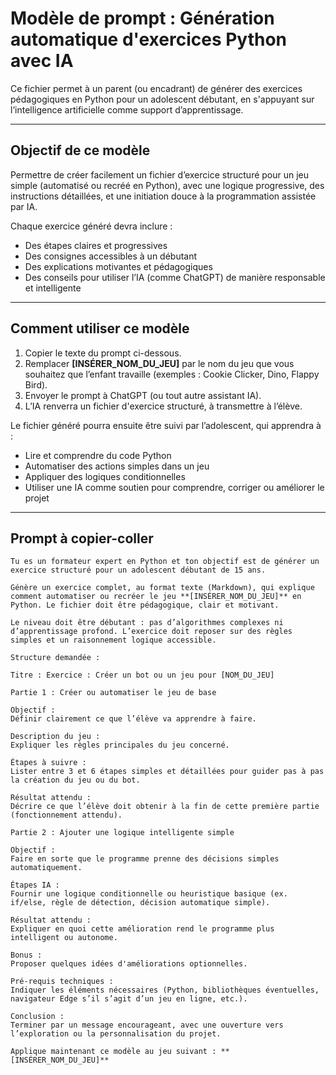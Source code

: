 # Modèle de prompt : Génération automatique d'exercices Python avec IA

Ce fichier permet à un parent (ou encadrant) de générer des exercices pédagogiques en Python pour un adolescent débutant, en s'appuyant sur l’intelligence artificielle comme support d’apprentissage.

---

## Objectif de ce modèle

Permettre de créer facilement un fichier d’exercice structuré pour un jeu simple (automatisé ou recréé en Python), avec une logique progressive, des instructions détaillées, et une initiation douce à la programmation assistée par IA.

Chaque exercice généré devra inclure :
- Des étapes claires et progressives
- Des consignes accessibles à un débutant
- Des explications motivantes et pédagogiques
- Des conseils pour utiliser l’IA (comme ChatGPT) de manière responsable et intelligente

---

## Comment utiliser ce modèle

1. Copier le texte du prompt ci-dessous.
2. Remplacer **[INSÉRER_NOM_DU_JEU]** par le nom du jeu que vous souhaitez que l’enfant travaille (exemples : Cookie Clicker, Dino, Flappy Bird).
3. Envoyer le prompt à ChatGPT (ou tout autre assistant IA).
4. L’IA renverra un fichier d'exercice structuré, à transmettre à l’élève.

Le fichier généré pourra ensuite être suivi par l’adolescent, qui apprendra à :
- Lire et comprendre du code Python
- Automatiser des actions simples dans un jeu
- Appliquer des logiques conditionnelles
- Utiliser une IA comme soutien pour comprendre, corriger ou améliorer le projet

---

## Prompt à copier-coller
```
Tu es un formateur expert en Python et ton objectif est de générer un exercice structuré pour un adolescent débutant de 15 ans.

Génère un exercice complet, au format texte (Markdown), qui explique comment automatiser ou recréer le jeu **[INSÉRER_NOM_DU_JEU]** en Python. Le fichier doit être pédagogique, clair et motivant.

Le niveau doit être débutant : pas d’algorithmes complexes ni d’apprentissage profond. L’exercice doit reposer sur des règles simples et un raisonnement logique accessible.

Structure demandée :

Titre : Exercice : Créer un bot ou un jeu pour [NOM_DU_JEU]

Partie 1 : Créer ou automatiser le jeu de base

Objectif :
Définir clairement ce que l’élève va apprendre à faire.

Description du jeu :
Expliquer les règles principales du jeu concerné.

Étapes à suivre :
Lister entre 3 et 6 étapes simples et détaillées pour guider pas à pas la création du jeu ou du bot.

Résultat attendu :
Décrire ce que l’élève doit obtenir à la fin de cette première partie (fonctionnement attendu).

Partie 2 : Ajouter une logique intelligente simple

Objectif :
Faire en sorte que le programme prenne des décisions simples automatiquement.

Étapes IA :
Fournir une logique conditionnelle ou heuristique basique (ex. if/else, règle de détection, décision automatique simple).

Résultat attendu :
Expliquer en quoi cette amélioration rend le programme plus intelligent ou autonome.

Bonus :
Proposer quelques idées d'améliorations optionnelles.

Pré-requis techniques :
Indiquer les éléments nécessaires (Python, bibliothèques éventuelles, navigateur Edge s’il s’agit d’un jeu en ligne, etc.).

Conclusion :
Terminer par un message encourageant, avec une ouverture vers l’exploration ou la personnalisation du projet.

Applique maintenant ce modèle au jeu suivant : **[INSÉRER_NOM_DU_JEU]**
```
